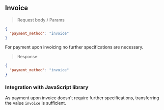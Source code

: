 ## Invoice

> Request body / Params

```json
{
  "payment_method": "invoice"
}
```

For payment upon invoicing no further specifications are necessary.

> Response

```json
{
  "payment_method": "invoice"
}
```

### Integration with JavaScript library
As payment upon invoice doesn't require further specifications, transferring the value `invoice` is sufficient.
